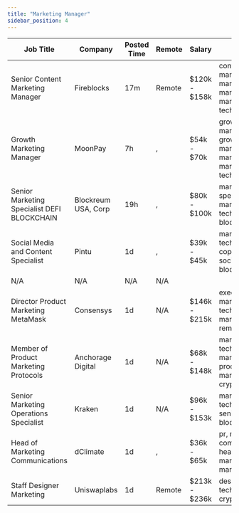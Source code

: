 ```yaml
---
title: "Marketing Manager"
sidebar_position: 4
---
```


| Job Title | Company | Posted Time | Remote | Salary | Tags | Apply Link |
|-----------|---------|-------------|--------|--------|------|------------|
| Senior Content Marketing Manager | Fireblocks | 17m | Remote | $120k - $158k | content marketing, marketing manager, marketing, non tech, senior | [Apply](https://web3.career/senior-content-marketing-manager-fireblocks/103091) |
| Growth Marketing Manager | MoonPay | 7h | , | $54k - $70k | growth marketing, growth, marketing manager, marketing, non tech | [Apply](https://web3.career/growth-marketing-manager-moonpay/103085) |
| Senior Marketing Specialist DEFI BLOCKCHAIN | Blockreum USA, Corp | 19h | , | $80k - $100k | marketing specialist, marketing, non tech, senior, blockchain | [Apply](https://web3.career/senior-marketing-specialist-defi-blockchain-blockreumusa-corp/103065) |
| Social Media and Content Specialist | Pintu | 1d | , | $39k - $45k | marketing, non tech, copywriting, social media, blockchain | [Apply](https://web3.career/social-media-and-content-specialist-pintu/103059) |
| N/A | N/A | N/A | N/A |  |  | [Apply](https://web3.career/metana) |
| Director Product Marketing MetaMask | Consensys | 1d | N/A | $146k - $215k | executive, marketing, non tech, product marketing, remote | [Apply](https://web3.career/director-product-marketing-metamask-consensys/103052) |
| Member of Product Marketing Protocols | Anchorage Digital | 1d | N/A | $68k - $148k | marketing, non tech, product manager, product marketing, crypto | [Apply](https://web3.career/member-of-product-marketing-protocols-anchorage/103042) |
| Senior Marketing Operations Specialist | Kraken | 1d | N/A | $96k - $153k | marketing, non tech, operations, senior, blockchain | [Apply](https://web3.career/senior-marketing-operations-specialist-kraken/102986) |
| Head of Marketing Communications | dClimate | 1d | , | $36k - $65k | pr, non tech, communications, head of marketing, marketing | [Apply](https://web3.career/head-of-marketing-communications-dclimate/102981) |
| Staff Designer Marketing | Uniswaplabs | 1d | Remote | $213k - $236k | design, non tech, marketing, crypto, defi | [Apply](https://web3.career/staff-designer-marketing-uniswaplabs/102960) |
